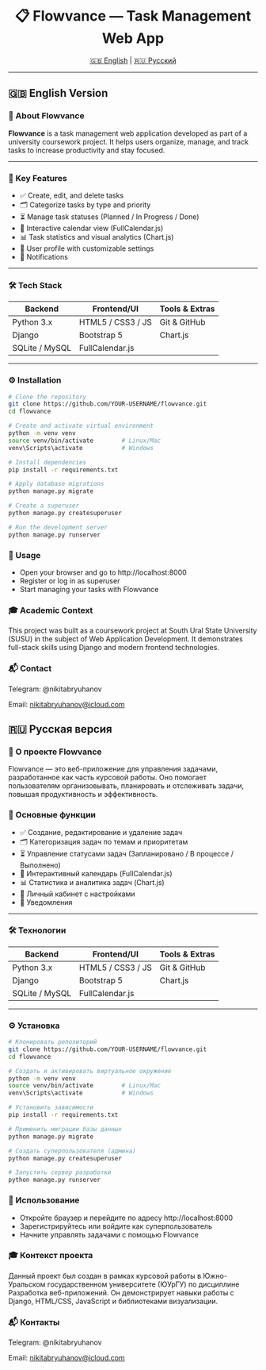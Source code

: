 <h1 align="center">📋 Flowvance — Task Management Web App</h1>
<p align="center">
  <a href="#en">🇬🇧 English</a> | <a href="#ru">🇷🇺 Русский</a>
</p>

---

<div id="en"></div>

## 🇬🇧 English Version

### 💼 About Flowvance

**Flowvance** is a task management web application developed as part of a university coursework project. It helps users organize, manage, and track tasks to increase productivity and stay focused.

---

### 🚀 Key Features

- ✅ Create, edit, and delete tasks  
- 🗂 Categorize tasks by type and priority  
- ⏳ Manage task statuses (Planned / In Progress / Done)  
- 📅 Interactive calendar view (FullCalendar.js)  
- 📊 Task statistics and visual analytics (Chart.js)  
- 👤 User profile with customizable settings  
- 🔔 Notifications

---

### 🛠 Tech Stack

| Backend       | Frontend/UI           | Tools & Extras     |
|---------------|------------------------|----------------------|
| Python 3.x     | HTML5 / CSS3 / JS     | Git & GitHub        |
| Django         | Bootstrap 5           | Chart.js            |
| SQLite / MySQL | FullCalendar.js       |                     |

---

### ⚙️ Installation

```bash
# Clone the repository
git clone https://github.com/YOUR-USERNAME/flowvance.git
cd flowvance

# Create and activate virtual environment
python -m venv venv
source venv/bin/activate        # Linux/Mac
venv\Scripts\activate           # Windows

# Install dependencies
pip install -r requirements.txt

# Apply database migrations
python manage.py migrate

# Create a superuser
python manage.py createsuperuser

# Run the development server
python manage.py runserver
```
### 🧪 Usage

- Open your browser and go to http://localhost:8000
- Register or log in as superuser
- Start managing your tasks with Flowvance

### 🎓 Academic Context

This project was built as a coursework project at South Ural State University (SUSU)
in the subject of Web Application Development. It demonstrates full-stack skills using Django and modern frontend technologies.

### 📬 Contact

Telegram: @nikitabryuhanov

Email: nikitabryuhanov@icloud.com

<div id="ru"></div>

## 🇷🇺 Русская версия

### 💼 О проекте Flowvance

Flowvance — это веб-приложение для управления задачами, разработанное как часть курсовой работы. Оно помогает пользователям организовывать, планировать и отслеживать задачи, повышая продуктивность и эффективность.

### 🚀 Основные функции

- ✅ Создание, редактирование и удаление задач
- 🗂 Категоризация задач по темам и приоритетам
- ⏳ Управление статусами задач (Запланировано / В процессе / Выполнено)
- 📅 Интерактивный календарь (FullCalendar.js)
- 📊 Статистика и аналитика задач (Chart.js)
- 👤 Личный кабинет с настройками
- 🔔 Уведомления

---

### 🛠 Технологии

| Backend       | Frontend/UI           | Tools & Extras     |
|---------------|------------------------|----------------------|
| Python 3.x     | HTML5 / CSS3 / JS     | Git & GitHub        |
| Django         | Bootstrap 5           | Chart.js            |
| SQLite / MySQL | FullCalendar.js       |                     |

---

### ⚙️ Установка

```bash
# Клонировать репозиторий
git clone https://github.com/YOUR-USERNAME/flowvance.git
cd flowvance

# Создать и активировать виртуальное окружение
python -m venv venv
source venv/bin/activate        # Linux/Mac
venv\Scripts\activate           # Windows

# Установить зависимости
pip install -r requirements.txt

# Применить миграции базы данных
python manage.py migrate

# Создать суперпользователя (админа)
python manage.py createsuperuser

# Запустить сервер разработки
python manage.py runserver
```
### 🧪 Использование

- Откройте браузер и перейдите по адресу http://localhost:8000
- Зарегистрируйтесь или войдите как суперпользователь
- Начните управлять задачами с помощью Flowvance

### 🎓 Контекст проекта

Данный проект был создан в рамках курсовой работы в Южно-Уральском государственном университете (ЮУрГУ)
по дисциплине Разработка веб-приложений. Он демонстрирует навыки работы с Django, HTML/CSS, JavaScript и библиотеками визуализации.

### 📬 Контакты

Telegram: @nikitabryuhanov

Email: nikitabryuhanov@icloud.com
